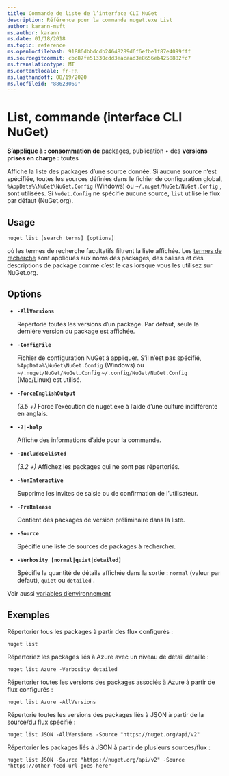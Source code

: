 ```yaml
---
title: Commande de liste de l’interface CLI NuGet
description: Référence pour la commande nuget.exe List
author: karann-msft
ms.author: karann
ms.date: 01/18/2018
ms.topic: reference
ms.openlocfilehash: 91886dbbdcdb24648289d6f6efbe1f87e4099fff
ms.sourcegitcommit: cbc87fe51330cdd3eacaad3e8656eb4258882fc7
ms.translationtype: MT
ms.contentlocale: fr-FR
ms.lasthandoff: 08/19/2020
ms.locfileid: "88623069"
---
```

# <a name="list-command-nuget-cli"></a>List, commande (interface CLI NuGet)

**S’applique à : consommation de** packages, publication &bullet; des **versions prises en charge :** toutes

Affiche la liste des packages d’une source donnée. Si aucune source n’est spécifiée, toutes les sources définies dans le fichier de configuration global, `%AppData%\NuGet\NuGet.Config` (Windows) ou `~/.nuget/NuGet/NuGet.Config` , sont utilisées. Si `NuGet.Config` ne spécifie aucune source, `list` utilise le flux par défaut (NuGet.org).

## <a name="usage"></a>Usage

```cli
nuget list [search terms] [options]
```

où les termes de recherche facultatifs filtrent la liste affichée. Les [termes de recherche](/nuget/consume-packages/finding-and-choosing-packages#search-syntax) sont appliqués aux noms des packages, des balises et des descriptions de package comme c’est le cas lorsque vous les utilisez sur NuGet.org. 

## <a name="options"></a>Options

- **`-AllVersions`**

  Répertorie toutes les versions d’un package. Par défaut, seule la dernière version du package est affichée.

- **`-ConfigFile`**

  Fichier de configuration NuGet à appliquer. S’il n’est pas spécifié, `%AppData%\NuGet\NuGet.Config` (Windows) ou `~/.nuget/NuGet/NuGet.Config` `~/.config/NuGet/NuGet.Config` (Mac/Linux) est utilisé.

- **`-ForceEnglishOutput`**

  *(3.5 +)* Force l’exécution de nuget.exe à l’aide d’une culture indifférente en anglais.

- **`-?|-help`**

  Affiche des informations d’aide pour la commande.

- **`-IncludeDelisted`**

  *(3.2 +)* Affichez les packages qui ne sont pas répertoriés.

- **`-NonInteractive`**

  Supprime les invites de saisie ou de confirmation de l’utilisateur.

- **`-PreRelease`**

  Contient des packages de version préliminaire dans la liste.

- **`-Source`**

  Spécifie une liste de sources de packages à rechercher.

- **`-Verbosity [normal|quiet|detailed]`**

  Spécifie la quantité de détails affichée dans la sortie : `normal` (valeur par défaut), `quiet` ou `detailed` .

Voir aussi [variables d’environnement](cli-ref-environment-variables.md)

## <a name="examples"></a>Exemples

Répertorier tous les packages à partir des flux configurés :
```
nuget list
```
Répertoriez les packages liés à Azure avec un niveau de détail détaillé :
```
nuget list Azure -Verbosity detailed
```
Répertorier toutes les versions des packages associés à Azure à partir de flux configurés :
```
nuget list Azure -AllVersions
```
Répertorie toutes les versions des packages liés à JSON à partir de la source/du flux spécifié :
```
nuget list JSON -AllVersions -Source "https://nuget.org/api/v2"
```
Répertorier les packages liés à JSON à partir de plusieurs sources/flux :
```
nuget list JSON -Source "https://nuget.org/api/v2" -Source "https://other-feed-url-goes-here"
```
